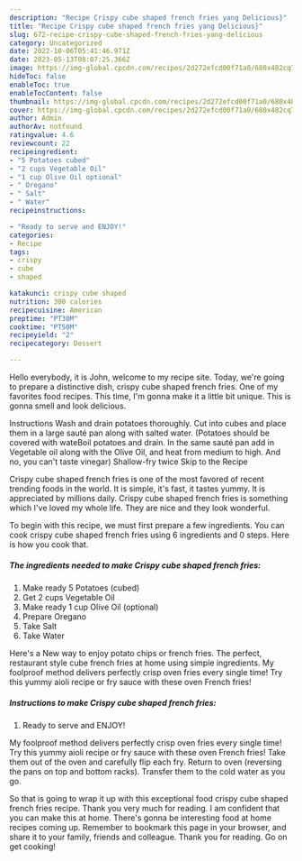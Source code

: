 ```yaml
---
description: "Recipe Crispy cube shaped french fries yang Delicious}"
title: "Recipe Crispy cube shaped french fries yang Delicious}"
slug: 672-recipe-crispy-cube-shaped-french-fries-yang-delicious
category: Uncategorized
date: 2022-10-06T05:41:46.971Z
date: 2023-05-13T08:07:25.366Z
image: https://img-global.cpcdn.com/recipes/2d272efcd00f71a0/680x482cq70/crispy-cube-shaped-french-fries-recipe-main-photo.jpg
hideToc: false
enableToc: true
enableTocContent: false
thumbnail: https://img-global.cpcdn.com/recipes/2d272efcd00f71a0/680x482cq70/crispy-cube-shaped-french-fries-recipe-main-photo.jpg
cover: https://img-global.cpcdn.com/recipes/2d272efcd00f71a0/680x482cq70/crispy-cube-shaped-french-fries-recipe-main-photo.jpg
author: Admin
authorAv: notfound
ratingvalue: 4.6
reviewcount: 22
recipeingredient:
- "5 Potatoes cubed"
- "2 cups Vegetable Oil"
- "1 cup Olive Oil optional"
- " Oregano"
- " Salt"
- " Water"
recipeinstructions:

- "Ready to serve and ENJOY!"
categories:
- Recipe
tags:
- crispy
- cube
- shaped

katakunci: crispy cube shaped 
nutrition: 300 calories
recipecuisine: American
preptime: "PT30M"
cooktime: "PT50M"
recipeyield: "2"
recipecategory: Dessert

---
```



Hello everybody, it is John, welcome to my recipe site. Today, we're going to prepare a distinctive dish, crispy cube shaped french fries. One of my favorites food recipes. This time, I'm gonna make it a little bit unique. This is gonna smell and look delicious.

Instructions Wash and drain potatoes thoroughly. Cut into cubes and place them in a large sauté pan along with salted water. (Potatoes should be covered with wateBoil potatoes and drain. In the same sauté pan add in Vegetable oil along with the Olive Oil, and heat from medium to high. And no, you can&#39;t taste vinegar) Shallow-fry twice Skip to the Recipe

Crispy cube shaped french fries is one of the most favored of recent trending foods in the world. It is simple, it's fast, it tastes yummy. It is appreciated by millions daily. Crispy cube shaped french fries is something which I've loved my whole life. They are nice and they look wonderful.


To begin with this recipe, we must first prepare a few ingredients. You can cook crispy cube shaped french fries using 6 ingredients and 0 steps. Here is how you cook that.

<!--inarticleads1-->

##### The ingredients needed to make Crispy cube shaped french fries:

1. Make ready 5 Potatoes (cubed)
1. Get 2 cups Vegetable Oil
1. Make ready 1 cup Olive Oil (optional)
1. Prepare  Oregano
1. Take  Salt
1. Take  Water


Here&#39;s a New way to enjoy potato chips or french fries. The perfect, restaurant style cube french fries at home using simple ingredients. My foolproof method delivers perfectly crisp oven fries every single time! Try this yummy aioli recipe or fry sauce with these oven French fries! 

<!--inarticleads2-->

##### Instructions to make Crispy cube shaped french fries:


1. Ready to serve and ENJOY!

My foolproof method delivers perfectly crisp oven fries every single time! Try this yummy aioli recipe or fry sauce with these oven French fries! Take them out of the oven and carefully flip each fry. Return to oven (reversing the pans on top and bottom racks). Transfer them to the cold water as you go. 

So that is going to wrap it up with this exceptional food crispy cube shaped french fries recipe. Thank you very much for reading. I am confident that you can make this at home. There's gonna be interesting food at home recipes coming up. Remember to bookmark this page in your browser, and share it to your family, friends and colleague. Thank you for reading. Go on get cooking!

